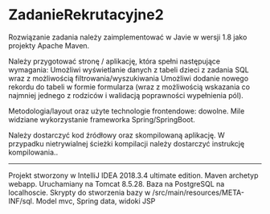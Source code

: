# ZadanieRekrutacyjne2
Rozwiązanie zadania należy zaimplementować w Javie w wersji 1.8 jako projekty Apache Maven. 

Należy przygotować stronę / aplikację, która spełni następujące wymagania:
Umożliwi wyświetlanie danych z tabeli dzieci z zadania SQL wraz z możliwością filtrowania/wyszukiwania
Umożliwi dodanie nowego rekordu do tabeli w formie formularza (wraz z możliwością wskazania co najmniej jednego z rodziców i walidacją poprawności wypełnienia pól).

Metodologia/layout oraz użyte technologie frontendowe: dowolne. Mile widziane wykorzystanie frameworka Spring/SpringBoot.

Należy dostarczyć kod źródłowy oraz skompilowaną aplikację. W przypadku nietrywialnej ścieżki kompilacji należy dostarczyć instrukcję kompilowania..

--------------------------------------------
Projekt stworzony w IntelliJ IDEA 2018.3.4 ultimate edition.
Maven archetyp webapp. Uruchamiany na Tomcat 8.5.28. Baza na PostgreSQL na localhoscie. 
Skrypty do stworzenia bazy w /src/main/resources/META-INF/sql.
Model mvc, Spring data, widoki JSP
